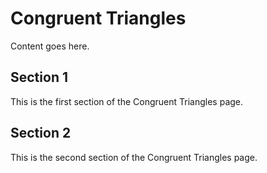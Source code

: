# Congruent Triangles

Content goes here.

## Section 1

This is the first section of the Congruent Triangles page.

## Section 2

This is the second section of the Congruent Triangles page.

